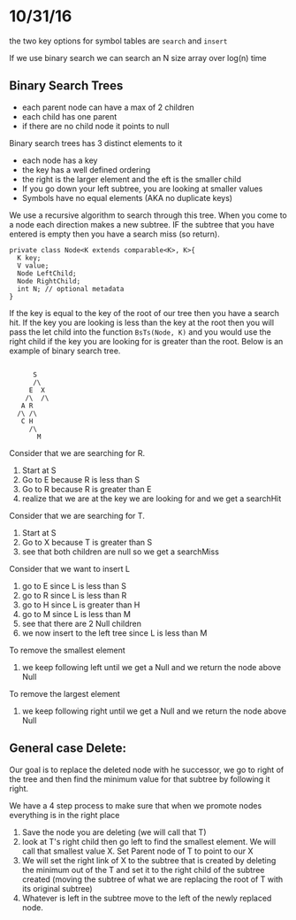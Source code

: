 # 10/31/16

the two key options for symbol tables are `search` and `insert`

If we use binary search we can search an N size array over log(n) time

## Binary Search Trees
- each parent node can have a max of 2 children
- each child has one parent
- if there are no child node it points to null

Binary search trees has 3 distinct elements to it
- each node has a key
- the key has a well defined ordering
- the right is the larger element and the eft is the smaller child
- If you go down your left subtree, you are looking at smaller values
- Symbols have no equal elements (AKA no duplicate keys)


We use a recursive algorithm to search through this tree. When you come to a node each direction makes a new subtree. IF the subtree that you have entered is empty then you have a search miss (so return).

```
private class Node<K extends comparable<K>, K>{
  K key;
  V value;
  Node LeftChild;
  Node RightChild;
  int N; // optional metadata
}
```

If the key is equal to the key of the root of our tree then you have a search hit. If the key you are looking is less than the key at the root then you will pass the let child into the function `BsTs(Node, K)` and you would use the right child if the key you are looking for is greater than the root.
Below is an example of binary search tree.
```

      S
      /\
     E  X
    /\  /\
   A R  
  /\ /\
   C H
     /\
       M
```

Consider that we are searching for R.
  1. Start at S
  2. Go to E because R is less than S
  3. Go to R because R is greater than E
  4. realize that we are at the key we are looking for and we get a searchHit

Consider that we are searching for T.
  1. Start at S
  2. Go to X because T is greater than S
  3. see that both children are null so we get a searchMiss

Consider that we want to insert L
  1. go to E since L is less than S
  2. go to R since L is less than R
  3. go to H since L is greater than H
  4. go to M since L is less than M
  5. see that there are 2 Null children
  6. we now insert to the left tree since L is less than M

To remove the smallest element
  1. we keep following left until we get a Null and we return the node above Null

To remove the largest element
  1. we keep following right until we get a Null and we return the node above Null

## General case Delete:

Our goal is to replace the deleted node with he successor, we go to right of the tree and then find the minimum value for that subtree by following it right.

We have a 4 step process to make sure that when we promote nodes everything is in the right place
  1. Save the node you are deleting (we will call that T)
  2. look at T's right child then go left to find the smallest element. We will call that smallest value X. Set Parent node of T to point to our X
  3. We will set the right link of X to the subtree that is created by deleting the minimum out of the T and set it to the right child of the subtree created (moving the subtree of what we are replacing the root of T with its original subtree)
  4. Whatever is left in the subtree move to the left of the newly replaced node.
